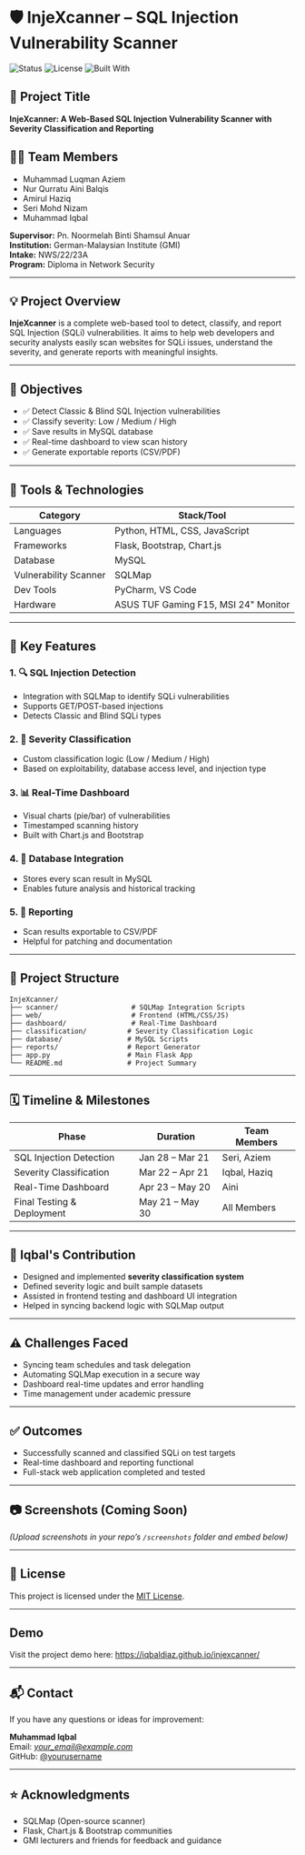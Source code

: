 # 🛡️ InjeXcanner – SQL Injection Vulnerability Scanner

![Status](https://img.shields.io/badge/status-Completed-brightgreen)
![License](https://img.shields.io/badge/license-MIT-blue)
![Built With](https://img.shields.io/badge/built%20with-Python%20%7C%20HTML%20%7C%20CSS%20%7C%20JS-orange)

## 📌 Project Title
**InjeXcanner: A Web-Based SQL Injection Vulnerability Scanner with Severity Classification and Reporting**

## 👨‍💻 Team Members
- Muhammad Luqman Aziem  
- Nur Qurratu Aini Balqis  
- Amirul Haziq  
- Seri Mohd Nizam  
- Muhammad Iqbal

**Supervisor:** Pn. Noormelah Binti Shamsul Anuar  
**Institution:** German-Malaysian Institute (GMI)  
**Intake:** NWS/22/23A  
**Program:** Diploma in Network Security

---

## 💡 Project Overview

**InjeXcanner** is a complete web-based tool to detect, classify, and report SQL Injection (SQLi) vulnerabilities. It aims to help web developers and security analysts easily scan websites for SQLi issues, understand the severity, and generate reports with meaningful insights.

---

## 🎯 Objectives

- ✅ Detect Classic & Blind SQL Injection vulnerabilities
- ✅ Classify severity: Low / Medium / High
- ✅ Save results in MySQL database
- ✅ Real-time dashboard to view scan history
- ✅ Generate exportable reports (CSV/PDF)

---

## 🔧 Tools & Technologies

| Category        | Stack/Tool                         |
|----------------|-------------------------------------|
| Languages       | Python, HTML, CSS, JavaScript       |
| Frameworks      | Flask, Bootstrap, Chart.js          |
| Database        | MySQL                               |
| Vulnerability Scanner | SQLMap                         |
| Dev Tools       | PyCharm, VS Code                    |
| Hardware        | ASUS TUF Gaming F15, MSI 24" Monitor |

---

## 🧪 Key Features

### 1. 🔍 SQL Injection Detection
- Integration with SQLMap to identify SQLi vulnerabilities
- Supports GET/POST-based injections
- Detects Classic and Blind SQLi types

### 2. 🚨 Severity Classification
- Custom classification logic (Low / Medium / High)
- Based on exploitability, database access level, and injection type

### 3. 📊 Real-Time Dashboard
- Visual charts (pie/bar) of vulnerabilities
- Timestamped scanning history
- Built with Chart.js and Bootstrap

### 4. 💾 Database Integration
- Stores every scan result in MySQL
- Enables future analysis and historical tracking

### 5. 🧾 Reporting
- Scan results exportable to CSV/PDF
- Helpful for patching and documentation

---

## 📁 Project Structure
```
InjeXcanner/
├── scanner/                  # SQLMap Integration Scripts
├── web/                      # Frontend (HTML/CSS/JS)
├── dashboard/                # Real-Time Dashboard
├── classification/          # Severity Classification Logic
├── database/                # MySQL Scripts
├── reports/                 # Report Generator
├── app.py                   # Main Flask App
└── README.md                # Project Summary
```
---

## 🗓️ Timeline & Milestones

| Phase                       | Duration             | Team Members            |
|----------------------------|----------------------|--------------------------|
| SQL Injection Detection     | Jan 28 – Mar 21      | Seri, Aziem              |
| Severity Classification     | Mar 22 – Apr 21      | Iqbal, Haziq             |
| Real-Time Dashboard         | Apr 23 – May 20      | Aini                     |
| Final Testing & Deployment  | May 21 – May 30      | All Members              |

---

## 🧠 Iqbal's Contribution

- Designed and implemented **severity classification system**
- Defined severity logic and built sample datasets
- Assisted in frontend testing and dashboard UI integration
- Helped in syncing backend logic with SQLMap output

---

## ⚠️ Challenges Faced

- Syncing team schedules and task delegation
- Automating SQLMap execution in a secure way
- Dashboard real-time updates and error handling
- Time management under academic pressure

---

## ✅ Outcomes

- Successfully scanned and classified SQLi on test targets
- Real-time dashboard and reporting functional
- Full-stack web application completed and tested

---

## 📷 Screenshots (Coming Soon)
*(Upload screenshots in your repo’s `/screenshots` folder and embed below)*

---

## 📜 License

This project is licensed under the [MIT License](LICENSE).

---

## Demo

Visit the project demo here: https://iqbaldiaz.github.io/injexcanner/

---

## 📬 Contact

If you have any questions or ideas for improvement:

**Muhammad Iqbal**  
Email: *your_email@example.com*  
GitHub: [@yourusername](https://github.com/yourusername)

---

## ⭐ Acknowledgments

- SQLMap (Open-source scanner)
- Flask, Chart.js & Bootstrap communities
- GMI lecturers and friends for feedback and guidance
